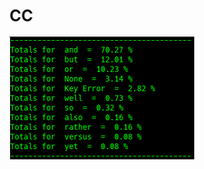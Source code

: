 # CC

![Google Congressional Hearing CC sorted by percent \(top 20\)](../../.gitbook/assets/2019-01-04-154110_326x217_scrot.png)

